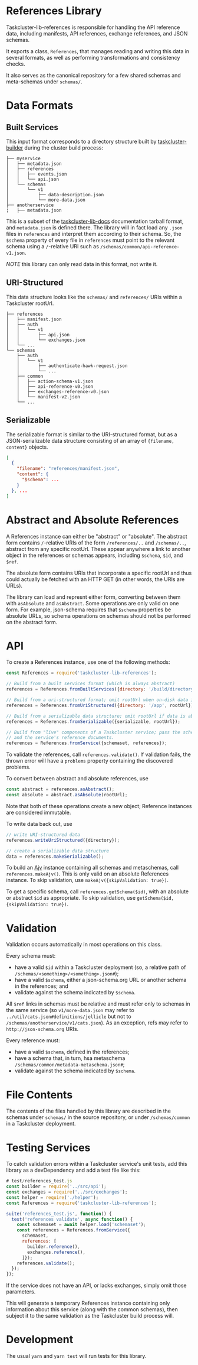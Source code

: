 # References Library

Taskcluster-lib-references is responsible for handling the API reference data,
including manifests, API references, exchange references, and JSON schemas.

It exports a class, `References`, that manages reading and writing this data in
several formats, as well as performing transformations and consistency checks.

It also serves as the canonical repository for a few shared schemas and
meta-schemas under `schemas/`.

# Data Formats

## Built Services

This input format corresponds to a directory structure built by
[taskcluster-builder](../../infrastructure/builder)
during the cluster build process:

```
├── myservice
│   ├── metadata.json
│   ├── references
│   │   ├── events.json
│   │   └── api.json
│   └── schemas
│       └── v1
│           ├── data-description.json
│           └── more-data.json
├── anotherservice
¦   ├── metadata.json
```

This is a subset of the
[taskcluster-lib-docs](../docs)
documentation tarball format, and `metadata.json` is defined there.  The
library will in fact load any `.json` files in `references` and interpret them
according to their schema.  So, the `$schema` property of every file in
`references` must point to the relevant schema using a `/`-relative URI such as
`/schemas/common/api-reference-v1.json`.

*NOTE* this library can only read data in this format, not write it.

## URI-Structured

This data structure looks like the `schemas/` and `references/` URIs within a
Taskcluster rootUrl.

```
├── references
│   ├── manifest.json
│   ├── auth
│   │   └── v1
│   │       ├── api.json
│   │       └── exchanges.json
│   └── ...
└── schemas
    ├── auth
    │   └── v1
    │       ├── authenticate-hawk-request.json
    │       └── ...
    ├── common
    │   ├── action-schema-v1.json
    │   ├── api-reference-v0.json
    │   ├── exchanges-reference-v0.json
    │   └── manifest-v2.json
    └── ...
```

## Serializable

The serializable format is similar to the URI-structured format, but as a
JSON-serializable data structure consisting of an array of `{filename,
content}` objects.

```json
[
  {
    "filename": "references/manifest.json",
    "content": {
      "$schema": ...
    }
  }, ...
]
```

# Abstract and Absolute References

A References instance can either be "abstract" or
"absolute". The abstract form contains `/`-relative URIs of the form
`/references/..` and `/schemas/..`, abstract from any specific rootUrl.  These
appear anywhere a link to another object in the references or schemas appears,
including `$schema`, `$id`, and `$ref`.

The absolute form contains URIs that incorporate a specific rootUrl and thus
could actually be fetched with an HTTP GET (in other words, the URIs are URLs).

The library can load and represnt either form, converting between them with
`asAbsolute` and `asAbstract`.  Some operations are only valid on one form.
For example, json-schema requires that `$schema` properties be absolute URLs,
so schema operations on schemas should not be performed on the abstract form.

# API

To create a References instance, use one of the following methods:

```js
const References = require('taskcluster-lib-references');

// Build from a built services format (which is always abstract)
references = References.fromBuiltServices({directory: '/build/directory'});

// Build from a uri-structured format; omit rootUrl when on-disk data is abstract
references = References.fromUriStructured({directory: '/app', rootUrl});

// Build from a serializable data structure; omit rootUrl if data is abstract
references = References.fromSerializable({serializable, rootUrl});

// Build from "live" components of a Taskcluster service; pass the schemaset
// and the service's reference documents.
references = References.fromService({schemaset, references});
```

To validate the references, call `references.validate()`.
If validation fails, the thrown error will have a `problems` property containing the discovered problems.

To convert between abstract and absolute references, use

```js
const abstract = references.asAbstract();
const absolute = abstract.asAbsolute(rootUrl);
```

Note that both of these operations create a new object; Reference instances are
considered immutable.

To write data back out, use

```js
// write URI-structured data
references.writeUriStructured({directory});

// create a serializable data structure
data = references.makeSerializable();
```

To build an [Ajv](https://github.com/epoberezkin/ajv) instance containing all schemas and metaschemas, call `references.makeAjv()`.
This is only valid on an absolute References instance.
To skip validation, use `makeAjv({skipValidation: true})`.

To get a specific schema, call `references.getSchema($id)`, with an absolute or abstract `$id` as appropriate.
To skip validation, use `getSchema($id, {skipValidation: true})`.

# Validation

Validation occurs automatically in most operations on this class.

Every schema must:
* have a valid `$id` within a Taskcluster deployment (so, a relative path of `/schemas/<something>/<something>.json#`);
* have a valid `$schema`, either a json-schema.org URL or another schema in the references; and
* validate against the schema indicated by `$schema`.

All `$ref` links in schemas must be relative and must refer only to schemas in
the same service (so `v1/more-data.json` may refer to
`../util/cats.json#definitions/jellicle` but not to
`/schemas/anotherservice/v1/cats.json`). As an exception, refs may refer to
`http://json-schema.org` URIs.

Every reference must:
* have a valid `$schema`, defined in the references;
* have a schema that, in turn, hsa metaschema `/schemas/common/metadata-metaschema.json#`;
* validate against the schema indicated by `$schema`.

# File Contents

The contents of the files handled by this library are described in the schemas under `schemas/` in the source repository, or under `/schemas/common` in a Taskcluster deployment.

# Testing Services

To catch validation errors within a Taskcluster service's unit tests, add this
library as a devDependency and add a test file like this:

```js
# test/references_test.js
const builder = require('../src/api');
const exchanges = require('../src/exchanges');
const helper = require('./helper');
const References = require('taskcluster-lib-references');

suite('references_test.js', function() {
  test('references validate', async function() {
    const schemaset = await helper.load('schemaset');
    const references = References.fromService({
      schemaset,
      references: [
        builder.reference(),
        exchanges.reference(),
      ]});
    references.validate();
  });
});
```

If the service does not have an API, or lacks exchanges, simply omit those parameters.

This will generate a temporary References instance containing only information about this service (along with the common schemas), then subject it to the same validation as the Taskcluster build process will.

# Development

The usual `yarn` and `yarn test` will run tests for this library.
